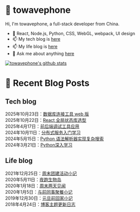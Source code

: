 # :ramen: towavephone
Hi, I'm towavephone, a full-stack developer from China.

- 🌱 React, Node.js, Python, CSS, WebGL, webpack, UI design
- 📫 My tech blog is [here](https://blog.towavephone.com/)
- 📫 My life blog is [here](https://www.towavephone.com/)
- 💬 Ask me about anything [here](https://github.com/towavephone/towavephone/issues)

[![towavephone's github stats](https://github-readme-stats.zohan.tech/api?username=towavephone)](https://github.com/anuraghazra/github-readme-stats)

# :memo: Recent Blog Posts

## Tech blog
<!-- tech blog start -->
2025年10月23日：[数据库连接工具 web 版](https://blog.towavephone.com/database-connection-tool-web-based/)  
2025年10月22日：[React 全局状态库选型](https://blog.towavephone.com/react-global-state-selection/)  
2025年4月17日：[前后端调试工具应用](https://blog.towavephone.com/frontend-backend-debug-tool/)  
2024年10月11日：[分布式服务入门学习](https://blog.towavephone.com/distributed-services-practice-learn/)  
2024年5月15日：[Python 语法解析器实现复杂搜索](https://blog.towavephone.com/python-search-by-syntax/)  
2024年3月21日：[Python深入学习](https://blog.towavephone.com/python-deep-learn/)  
<!-- tech blog end -->

## Life blog
<!-- life blog start -->
2021年12月25日：[周末团建活动小记](https://www.towavephone.com/2021/12/25/weekend-company-tour/)  
2020年5月11日：[夜跑生物岛](https://www.towavephone.com/2020/05/11/run-in-bio-island/)  
2020年1月18日：[周末两天见闻](https://www.towavephone.com/2020/01/18/weekend-story/)  
2020年1月5日：[与前同事聚餐小记](https://www.towavephone.com/2020/01/05/former-colleagues-dinner/)  
2019年12月30日：[元旦前回家小记](https://www.towavephone.com/2019/12/30/new-year-day-go-home/)  
2018年4月24日：[博客主题更新日志](https://www.towavephone.com/2018/04/24/update/)  
<!-- life blog end -->
